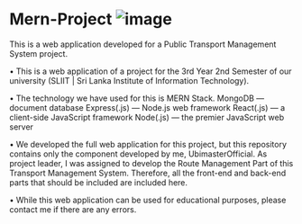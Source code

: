 # Mern-Project ![image](https://github.com/UbimasterOfficial/Mern-Project/assets/98759884/a5494318-63f5-460d-ade4-bfe5ed07f69b)


This is a web application developed for a Public Transport Management System project.

•  This is a web application of a project for the 3rd Year 2nd Semester of our university (SLIIT | Sri Lanka Institute of Information Technology).

• The technology we have used for this is MERN Stack.
    MongoDB — document database
    Express(.js) — Node.js web framework
    React(.js) — a client-side JavaScript framework
    Node(.js) — the premier JavaScript web server

• We developed the full web application for this project, but this repository contains only the component developed by me, UbimasterOfficial. As project leader, I was assigned to develop the Route Management Part of this Transport Management System. Therefore, all the front-end and back-end parts that should be included are included here.

• While this web application can be used for educational purposes, please contact me if there are any errors.
